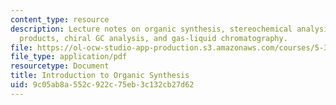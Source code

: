 ```yaml
---
content_type: resource
description: Lecture notes on organic synthesis, stereochemical analysis of the Diels-Alder
  products, chiral GC analysis, and gas-liquid chromatography.
file: https://ol-ocw-studio-app-production.s3.amazonaws.com/courses/5-37-introduction-to-organic-synthesis-laboratory-spring-2009/9c05ab8a552c922c75eb3c132cb27d62_MIT5_37s09_lec05_Handout.pdf
file_type: application/pdf
resourcetype: Document
title: Introduction to Organic Synthesis
uid: 9c05ab8a-552c-922c-75eb-3c132cb27d62
---
```

